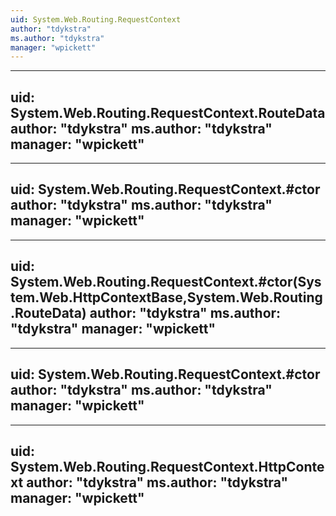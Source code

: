 ```yaml
---
uid: System.Web.Routing.RequestContext
author: "tdykstra"
ms.author: "tdykstra"
manager: "wpickett"
---
```


---
uid: System.Web.Routing.RequestContext.RouteData
author: "tdykstra"
ms.author: "tdykstra"
manager: "wpickett"
---

---
uid: System.Web.Routing.RequestContext.#ctor
author: "tdykstra"
ms.author: "tdykstra"
manager: "wpickett"
---

---
uid: System.Web.Routing.RequestContext.#ctor(System.Web.HttpContextBase,System.Web.Routing.RouteData)
author: "tdykstra"
ms.author: "tdykstra"
manager: "wpickett"
---

---
uid: System.Web.Routing.RequestContext.#ctor
author: "tdykstra"
ms.author: "tdykstra"
manager: "wpickett"
---

---
uid: System.Web.Routing.RequestContext.HttpContext
author: "tdykstra"
ms.author: "tdykstra"
manager: "wpickett"
---
